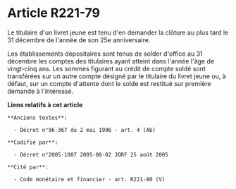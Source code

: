 # Article R221-79

Le titulaire d'un livret jeune est tenu d'en demander la clôture au plus tard le 31 décembre de l'année de son 25e
anniversaire.

Les établissements dépositaires sont tenus de solder d'office au 31 décembre les comptes des titulaires ayant atteint dans
l'année l'âge de vingt-cinq ans. Les sommes figurant au crédit de compte soldé sont transférées sur un autre compte désigné
par le titulaire du livret jeune ou, à défaut, sur un compte d'attente dont le solde est restitué sur première demande à
l'intéressé.

**Liens relatifs à cet article**

	**Anciens textes**:

	  - Décret n°96-367 du 2 mai 1996 - art. 4 (Ab)

	**Codifié par**:

	  - Décret n°2005-1007 2005-08-02 JORF 25 août 2005

	**Cité par**:

	  - Code monétaire et financier - art. R221-80 (V)
